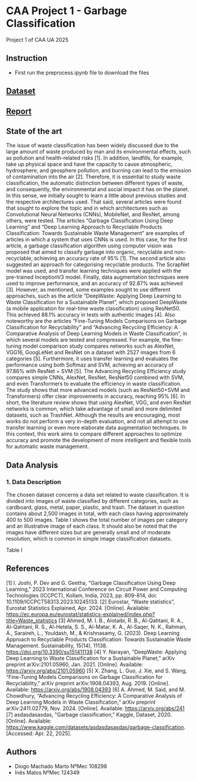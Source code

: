 # CAA Project 1 - Garbage Classification

Project 1 of CAA UA 2025

## Instruction 

- First run the preprocess.ipynb file to download the files

## [Dataset](https://www.kaggle.com/datasets/asdasdasasdas/garbage-classification/code?datasetId=81794&sortBy=voteCount)

## [Report](https://typst.app/project/ro0ldpqhMWggBg9W2F50nf)

## State of the art
The issue of waste classification has been widely discussed due to the large amount of waste produced by man and its environmental effects, such as pollution and health-related risks [1]. In addition, landfills, for example, take up physical space and have the capacity to cause atmospheric, hydrosphere, and geosphere pollution, and burning can lead to the emission of contamination into the air [2].
Therefore, it is essential to study waste classification, the automatic distinction between different types of waste, and consequently, the environmental and social impact it has on the planet. In this sense, we initially sought to learn a little about previous studies and the respective architectures used. 
That said, several articles were found that sought to explore the topic and in which architectures such as Convolutional Neural Networks (CNNs), MobileNet, and ResNet, among others, were tested.
The articles “Garbage Classification Using Deep Learning” and “Deep Learning Approach to Recyclable Products Classification: Towards Sustainable Waste Management” are examples of articles in which a system that uses CNNs is used. In this case, for the first article, a garbage classification algorithm using computer vision was proposed that aimed to classify garbage into organic, recyclable and non-recyclable, achieving an accuracy rate of 95% [1]. The second article also suggested an approach for categorising recyclable products. The ScrapNet model was used, and transfer learning techniques were applied with the pre-trained InceptionV3 model. Finally, data augmentation techniques were used to improve performance, and an accuracy of 92.87% was achieved [3].
However, as mentioned, some examples sought to use different approaches, such as the article “DeepWaste: Applying Deep Learning to Waste Classification for a Sustainable Planet”, which proposed DeepWaste (a mobile application for real-time waste classification) using ResNet50. This achieved 88.1% accuracy in tests with authentic images [4]. Also noteworthy are the articles “Fine-Tuning Models Comparisons on Garbage Classification for Recyclability” and “Advancing Recycling Efficiency: A Comparative Analysis of Deep Learning Models in Waste Classification”, in which several models are tested and compressed. For example, the fine-tuning model comparison study compares networks such as AlexNet, VGG16, GoogLeNet and ResNet on a dataset with 2527 images from 6 categories [5]. Furthermore, it uses transfer learning and evaluates the performance using both Softmaz and SVM, achieving an accuracy of 97.86% with ResNet + SVM [5]. The Advancing Recycling Efficiency study compares simple CNNs, AlexNet, ResNet, ResNet50 combined with SVM, and even Transformers to evaluate the efficiency in waste classification. The study shows that more advanced models (such as ResNet50+SVM and Transformers) offer clear improvements in accuracy, reaching 95% [6].
In short, the literature review shows that using AlexNet, VGG, and even ResNet networks is common, which take advantage of small and more delimited datasets, such as TrashNet. Although the results are encouraging, most works do not perform a very in-depth evaluation, and not all attempt to use transfer learning or even more elaborate data augmentation techniques. In this context, this work aims to compare different approaches to optimize accuracy and promote the development of more intelligent and flexible tools for automatic waste management.



## Data Analysis
### 1.	Data Description
The chosen dataset concerns a data set related to waste classification. It is divided into images of waste classified by different categories, such as cardboard, glass, metal, paper, plastic, and trash.
The dataset in question contains about 2,500 images in total, with each class having approximately 400 to 500 images. Table I shows the total number of images per category and an illustrative image of each class. It should also be noted that the images have different sizes but are generally small and of moderate resolution, which is common in simple image classification datasets.

Table I


## References
[1] I. Joshi, P. Dev and G. Geetha, "Garbage Classification Using Deep Learning," 2023 International Conference on Circuit Power and Computing Technologies (ICCPCT), Kollam, India, 2023, pp. 809-814, doi: 10.1109/ICCPCT58313.2023.10245133.
[2] Eurostar, “Waste statistics”, Eurostat Statistics Explained, Apr. 2024. [Online]. Available: https://ec.europa.eu/eurostat/statistics-explained/index.php?title=Waste_statistics
[3] Ahmed, M. I. B., Alotaibi, R. B., Al-Qahtani, R. A., Al-Qahtani, R. S., Al-Hetela, S. S., Al-Matar, K. A., Al-Saqer, N. K., Rahman, A., Saraireh, L., Youldash, M., & Krishnasamy, G. (2023). Deep Learning Approach to Recyclable Products Classification: Towards Sustainable Waste Management. Sustainability, 15(14), 11138. https://doi.org/10.3390/su151411138
[4] Y. Narayan, “DeepWaste: Applying Deep Learning to Waste Classification for a Sustainable Planet,” arXiv preprint arXiv:2101.05960, Jan. 2021. [Online]. Available: https://arxiv.org/abs/2101.05960
[5] X. Zhang, L. Guo, J. Xie, and S. Wang, “Fine-Tuning Models Comparisons on Garbage Classification for Recyclability,” arXiv preprint arXiv:1908.04393, Aug. 2019. [Online]. Available: https://arxiv.org/abs/1908.04393
[6] A. Ahmed, M. Said, and M. Chowdhury, “Advancing Recycling Efficiency: A Comparative Analysis of Deep Learning Models in Waste Classification,” arXiv preprint arXiv:2411.02779, Nov. 2024. [Online]. Available: https://arxiv.org/abs/241
[7] asdasdasasdas, "Garbage classification," Kaggle, Dataset, 2020. [Online]. Available: https://www.kaggle.com/datasets/asdasdasasdas/garbage-classification. [Accessed: Apr. 22, 2025].




## Authors

- Diogo Machado Marto NºMec 108298
- Inês Matos NºMec 124349

